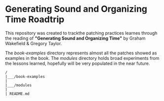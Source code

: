 # Generating Sound and Organizing Time Roadtrip

This repository was created to trackthe patching practices learnes through the reading of **"Generating Sound and Organizing Time"** by Graham Wakefield & Gregory Taylor.

The *book-examples* directory represents almost all the patches showed as examples in the book. The *modules* directory holds broad experiments from the lessons learned, hopefully will be very populated in the near future.

```
/
|___/book-examples
|
|___/modules
|
| README.md
```